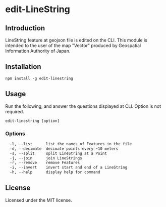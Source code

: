 # edit-LineString

## Introduction

LineString feature at geojson file is edited on the CLI.
This module is intended to the user of the map "Vector" produced by Geospatial Information Authority of Japan.

## Installation

```shell
npm install -g edit-linestring
```

## Usage

Run the following, and answer the questions displayed at CLI. Option is not required.

```shell
edit-linestring [option]
```

### Options

```txt
  -l, --list      list the names of Features in the file
  -d, --decimate  decimate points every ~10 meters
  -s, --split     split LineString at a Point
  -j, --join      join LineStrings
  -r, --remove    remove Features
  -i, --invert    invert start and end of a LineString
  -h, --help      display help for command
```

## License

Licensed under the MIT license.
